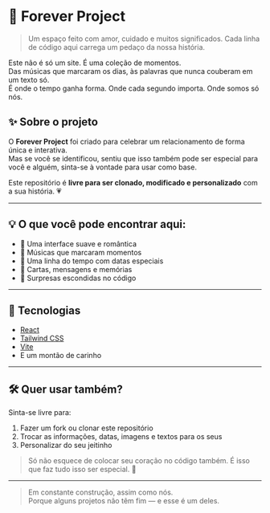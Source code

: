 # 💖 Forever Project

> Um espaço feito com amor, cuidado e muitos significados. Cada linha de código aqui carrega um pedaço da nossa história.

Este não é só um site. É uma coleção de momentos.  
Das músicas que marcaram os dias, às palavras que nunca couberam em um texto só.  
É onde o tempo ganha forma. Onde cada segundo importa. Onde somos só nós.

## ✨ Sobre o projeto

O **Forever Project** foi criado para celebrar um relacionamento de forma única e interativa.  
Mas se você se identificou, sentiu que isso também pode ser especial para você e alguém, sinta-se à vontade para usar como base.

Este repositório é **livre para ser clonado, modificado e personalizado** com a sua história. 💗

---

## 💡 O que você pode encontrar aqui:

- 🌅 Uma interface suave e romântica
- 🎵 Músicas que marcaram momentos
- 📅 Uma linha do tempo com datas especiais
- 💌 Cartas, mensagens e memórias
- 🌟 Surpresas escondidas no código

---

## 🚀 Tecnologias

- [React](https://react.dev)
- [Tailwind CSS](https://tailwindcss.com)
- [Vite](https://vitejs.dev)
- E um montão de carinho

---

## 🛠 Quer usar também?

Sinta-se livre para:

1. Fazer um fork ou clonar este repositório
2. Trocar as informações, datas, imagens e textos para os seus
3. Personalizar do seu jeitinho

> Só não esquece de colocar seu coração no código também. É isso que faz tudo isso ser especial. 💞

---

> Em constante construção, assim como nós.  
> Porque alguns projetos não têm fim — e esse é um deles.


